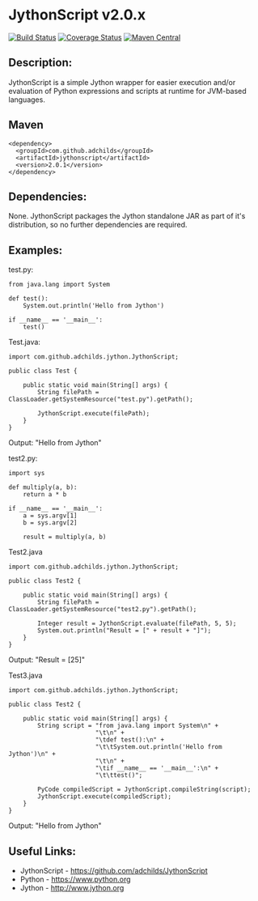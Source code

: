 # JythonScript v2.0.x

[![Build Status](https://travis-ci.org/adchilds/JythonScript.svg?branch=develop)](https://travis-ci.org/adchilds/JythonScript) [![Coverage Status](https://coveralls.io/repos/github/adchilds/JythonScript/badge.svg?branch=develop)](https://coveralls.io/github/adchilds/JythonScript?branch=develop) [![Maven Central](https://maven-badges.herokuapp.com/maven-central/com.github.adchilds/jythonscript/badge.svg)](http://search.maven.org/#search%7Cga%7C1%7Ca%3A%22jythonscript%22)

## Description:
JythonScript is a simple Jython wrapper for easier execution and/or evaluation of Python expressions and scripts at 
runtime for JVM-based languages.

## Maven

    <dependency>
      <groupId>com.github.adchilds</groupId>
      <artifactId>jythonscript</artifactId>
      <version>2.0.1</version>
    </dependency>

## Dependencies:
None. JythonScript packages the Jython standalone JAR as part of it's distribution, so no further dependencies are
required.

## Examples:

  test.py:
	
	from java.lang import System
	
	def test():
		System.out.println('Hello from Jython')
	
	if __name__ == '__main__':
		test()

  Test.java:

	import com.github.adchilds.jython.JythonScript;
	
	public class Test {
	
		public static void main(String[] args) {
			String filePath = ClassLoader.getSystemResource("test.py").getPath();
			
			JythonScript.execute(filePath);
		}
	}
	
  Output: "Hello from Jython"
  
  
  test2.py:
  	
	import sys
	
	def multiply(a, b):
		return a * b

	if __name__ == '__main__':
		a = sys.argv[1]
		b = sys.argv[2]

		result = multiply(a, b)

  Test2.java

	import com.github.adchilds.jython.JythonScript;
	
	public class Test2 {
	
		public static void main(String[] args) {
			String filePath = ClassLoader.getSystemResource("test2.py").getPath();
			
			Integer result = JythonScript.evaluate(filePath, 5, 5);
			System.out.println("Result = [" + result + "]");
		}
	}
	
  Output: "Result = [25]"


  Test3.java
  
    import com.github.adchilds.jython.JythonScript;
    	
    public class Test2 {
    	
    	public static void main(String[] args) {
    		String script = "from java.lang import System\n" +
                            "\t\n" +
                            "\tdef test():\n" +
                            "\t\tSystem.out.println('Hello from Jython')\n" +
                            "\t\n" +
                            "\tif __name__ == '__main__':\n" +
                            "\t\ttest()";
    		
    		PyCode compiledScript = JythonScript.compileString(script);
    		JythonScript.execute(compiledScript);
    	}
    }

  Output: "Hello from Jython"


## Useful Links:
* JythonScript - https://github.com/adchilds/JythonScript
* Python - https://www.python.org
* Jython - http://www.jython.org